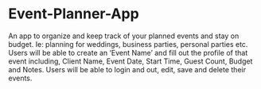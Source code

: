 Event-Planner-App
=================

An app to organize and keep track of your planned events and stay on budget. Ie: planning for weddings, business parties, personal parties etc.  Users will be able to create an ‘Event Name’ and fill out the profile of that event including, Client Name, Event Date, Start Time, Guest Count, Budget and Notes. Users will be able to login and out, edit, save and delete their events.